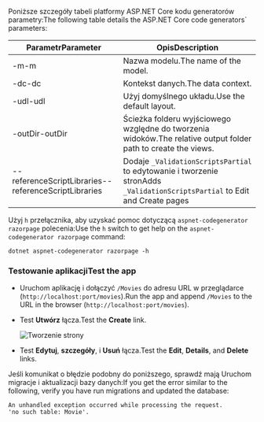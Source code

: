 <span data-ttu-id="6822d-101">Poniższe szczegóły tabeli platformy ASP.NET Core kodu generatorów parametry:</span><span class="sxs-lookup"><span data-stu-id="6822d-101">The following table details the ASP.NET Core code generators\` parameters:</span></span>

| <span data-ttu-id="6822d-102">Parametr</span><span class="sxs-lookup"><span data-stu-id="6822d-102">Parameter</span></span>               | <span data-ttu-id="6822d-103">Opis</span><span class="sxs-lookup"><span data-stu-id="6822d-103">Description</span></span>|
| ----------------- | ------------ |
| <span data-ttu-id="6822d-104">-m</span><span class="sxs-lookup"><span data-stu-id="6822d-104">-m</span></span>  | <span data-ttu-id="6822d-105">Nazwa modelu.</span><span class="sxs-lookup"><span data-stu-id="6822d-105">The name of the model.</span></span> |
| <span data-ttu-id="6822d-106">-dc</span><span class="sxs-lookup"><span data-stu-id="6822d-106">-dc</span></span>  | <span data-ttu-id="6822d-107">Kontekst danych.</span><span class="sxs-lookup"><span data-stu-id="6822d-107">The data context.</span></span> |
| <span data-ttu-id="6822d-108">-udl</span><span class="sxs-lookup"><span data-stu-id="6822d-108">-udl</span></span> | <span data-ttu-id="6822d-109">Użyj domyślnego układu.</span><span class="sxs-lookup"><span data-stu-id="6822d-109">Use the default layout.</span></span> |
| <span data-ttu-id="6822d-110">-outDir</span><span class="sxs-lookup"><span data-stu-id="6822d-110">-outDir</span></span> | <span data-ttu-id="6822d-111">Ścieżka folderu wyjściowego względne do tworzenia widoków.</span><span class="sxs-lookup"><span data-stu-id="6822d-111">The relative output folder path to create the views.</span></span> |
| <span data-ttu-id="6822d-112">--referenceScriptLibraries</span><span class="sxs-lookup"><span data-stu-id="6822d-112">--referenceScriptLibraries</span></span> | <span data-ttu-id="6822d-113">Dodaje `_ValidationScriptsPartial` to edytowanie i tworzenie stron</span><span class="sxs-lookup"><span data-stu-id="6822d-113">Adds `_ValidationScriptsPartial` to Edit and Create pages</span></span> |

<span data-ttu-id="6822d-114">Użyj `h` przełącznika, aby uzyskać pomoc dotyczącą `aspnet-codegenerator razorpage` polecenia:</span><span class="sxs-lookup"><span data-stu-id="6822d-114">Use the `h` switch to get help on the `aspnet-codegenerator razorpage` command:</span></span>

```console
dotnet aspnet-codegenerator razorpage -h
```
<a name="test"></a>
### <a name="test-the-app"></a><span data-ttu-id="6822d-115">Testowanie aplikacji</span><span class="sxs-lookup"><span data-stu-id="6822d-115">Test the app</span></span>

* <span data-ttu-id="6822d-116">Uruchom aplikację i dołączyć `/Movies` do adresu URL w przeglądarce (`http://localhost:port/movies`).</span><span class="sxs-lookup"><span data-stu-id="6822d-116">Run the app and append `/Movies` to the URL in the browser (`http://localhost:port/movies`).</span></span>
* <span data-ttu-id="6822d-117">Test **Utwórz** łącza.</span><span class="sxs-lookup"><span data-stu-id="6822d-117">Test the **Create** link.</span></span>

  ![Tworzenie strony](../../tutorials/razor-pages/model/_static/conan.png)

<a name="scaffold"></a>

* <span data-ttu-id="6822d-119">Test **Edytuj**, **szczegóły**, i **Usuń** łącza.</span><span class="sxs-lookup"><span data-stu-id="6822d-119">Test the **Edit**, **Details**, and **Delete** links.</span></span>

<span data-ttu-id="6822d-120">Jeśli komunikat o błędzie podobny do poniższego, sprawdź mają Uruchom migracje i aktualizacji bazy danych:</span><span class="sxs-lookup"><span data-stu-id="6822d-120">If you get the error similar to the following, verify you have run migrations and updated the database:</span></span>

```
An unhandled exception occurred while processing the request.
'no such table: Movie'.
```
